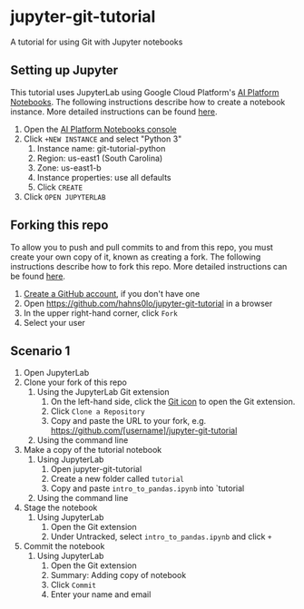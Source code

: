 # jupyter-git-tutorial

A tutorial for using Git with Jupyter notebooks

## Setting up Jupyter

This tutorial uses JupyterLab using Google Cloud Platform's [AI Platform Notebooks](https://cloud.google.com/ai-platform-notebooks).  The following instructions describe how to create a notebook instance.  More detailed instructions can be found [here](https://cloud.google.com/ai-platform/notebooks/docs/create-new).

1. Open the [AI Platform Notebooks console](https://console.cloud.google.com/ai-platform/notebooks)
1. Click `+NEW INSTANCE` and select "Python 3"
   1. Instance name: git-tutorial-python
   1. Region: us-east1 (South Carolina)
   1. Zone: us-east1-b
   1. Instance properties: use all defaults
   1. Click `CREATE`
1. Click `OPEN JUPYTERLAB`

## Forking this repo

To allow you to push and pull commits to and from this repo, you must create your own copy of it, known as creating a fork.  The following instructions describe how to fork this repo.  More detailed instructions can be found [here](https://docs.github.com/en/github/getting-started-with-github/fork-a-repo).

1. [Create a GitHub account](https://github.com/join), if you don't have one
1. Open https://github.com/hahns0lo/jupyter-git-tutorial in a browser
1. In the upper right-hand corner, click `Fork`
1. Select your user

## Scenario 1

1. Open JupyterLab
1. Clone your fork of this repo
   1. Using the JupyterLab Git extension
      1. On the left-hand side, click the [Git icon](https://git-scm.com/) to open the Git extension.
      1. Click `Clone a Repository`
      1. Copy and paste the URL to your fork, e.g. <https://github.com/[username]/jupyter-git-tutorial>
   1. Using the command line
1. Make a copy of the tutorial notebook
   1. Using JupyterLab
      1. Open jupyter-git-tutorial
      1. Create a new folder called `tutorial`
      1. Copy and paste `intro_to_pandas.ipynb` into `tutorial
   1. Using the command line
1. Stage the notebook
   1. Using JupyterLab
      1. Open the Git extension
      1. Under Untracked, select `intro_to_pandas.ipynb` and click `+`
1. Commit the notebook
   1. Using JupyterLab
      1. Open the Git extension
      1. Summary: Adding copy of notebook
      1. Click `Commit`
      1. Enter your name and email
